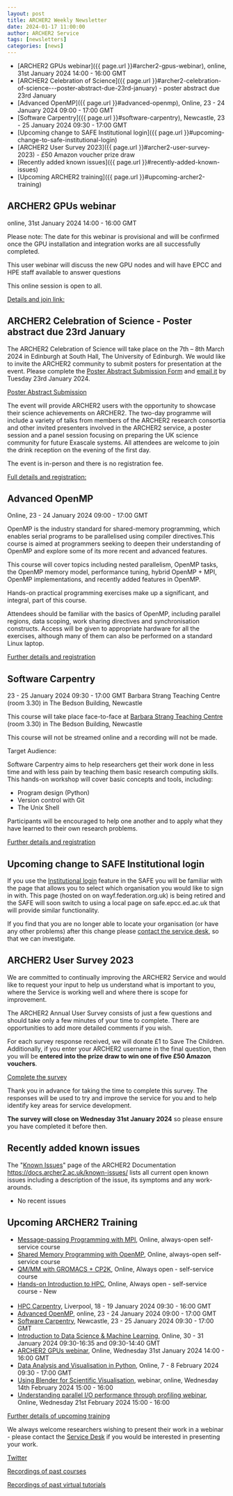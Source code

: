 ```yaml
---
layout: post
title: ARCHER2 Weekly Newsletter
date: 2024-01-17 11:00:00
author: ARCHER2 Service
tags: [newsletters] 
categories: [news]
---
```


- [ARCHER2 GPUs webinar]({{ page.url }}#archer2-gpus-webinar), online, 31st January 2024 14:00 - 16:00 GMT
- [ARCHER2 Celebration of Science]({{ page.url }}#archer2-celebration-of-science---poster-abstract-due-23rd-january) - poster abstract due 23rd January
- [Advanced OpenMP]({{ page.url }}#advanced-openmp), Online, 23 - 24 January 2024 09:00 - 17:00 GMT
- [Software Carpentry]({{ page.url }}#software-carpentry), Newcastle, 23 - 25 January 2024 09:30 - 17:00 GMT
- [Upcoming change to SAFE Institutional login]({{ page.url }}#upcoming-change-to-safe-institutional-login)
- [ARCHER2 User Survey 2023]({{ page.url }}#archer2-user-survey-2023) - £50 Amazon voucher prize draw 
- [Recently added known issues]({{ page.url }}#recently-added-known-issues)
- [Upcoming ARCHER2 training]({{ page.url }}#upcoming-archer2-training)

<!--more-->

## ARCHER2 GPUs webinar

online, 31st January 2024 14:00 - 16:00 GMT

Please note: The date for this webinar is provisional and will be confirmed once the GPU installation and integration works are all successfully completed.

This user webinar will discuss the new GPU nodes and will have EPCC and HPE staff available to answer questions

This online session is open to all.

[Details and join link:]( https://www.archer2.ac.uk/training/courses/240131-archer2-gpus-vt/)


## ARCHER2 Celebration of Science - Poster abstract due 23rd January

 
The ARCHER2 Celebration of Science will take place on the 7th – 8th March 2024 in Edinburgh at South Hall, The University of Edinburgh. We would like to invite the ARCHER2 community to submit posters for presentation at the event. Please complete the [Poster Abstract Submission Form](https://www.archer2.ac.uk/community/events/ARCHER2_Celebration_of_Science_Poster_Abstract_Submission_Form.docx) and [email it](mailto:events@archer2.ac.uk) by Tuesday 23rd January 2024.
 
[Poster Abstract Submission](https://www.archer2.ac.uk/community/events/celebration-of-science-2024#call-for-posters)
 
The event will provide ARCHER2 users with the opportunity to showcase their science achievements on ARCHER2. The two-day programme will include a variety of talks from members of the ARCHER2 research consortia and other invited presenters involved in the ARCHER2 service, a poster session and a panel session focusing on preparing the UK science community for future Exascale systems. All attendees are welcome to join the drink reception on the evening of the first day.
 
The event is in-person and there is no registration fee.
 
[Full details and registration:]( https://www.archer2.ac.uk/community/events/celebration-of-science-2024)


## Advanced OpenMP

Online, 23 - 24 January 2024 09:00 - 17:00 GMT

OpenMP is the industry standard for shared-memory programming, which enables serial programs to be parallelised using compiler directives.This course is aimed at programmers seeking to deepen their understanding of OpenMP and explore some of its more recent and advanced features.

This course will cover topics including nested parallelism, OpenMP tasks, the OpenMP memory model, performance tuning, hybrid OpenMP + MPI, OpenMP implementations, and recently added features in OpenMP.

Hands-on practical programming exercises make up a significant, and integral, part of this course.

Attendees should be familiar with the basics of OpenMP, including parallel regions, data scoping, work sharing directives and synchronisation constructs. Access will be given to appropriate hardware for all the exercises, although many of them can also be performed on a standard Linux laptop.

[Further details and registration](https://www.archer2.ac.uk/training/#upcoming-training)


## Software Carpentry

23 - 25 January 2024 09:30 - 17:00 GMT
Barbara Strang Teaching Centre (room 3.30) in The Bedson Building, Newcastle

This course will take place face-to-face at [Barbara Strang Teaching Centre](https://www.archer2.ac.uk/training/locations/newcastle) (room 3.30) in The Bedson Building, Newcastle

This course will not be streamed online and a recording will not be made.

Target Audience:

Software Carpentry aims to help researchers get their work done in less time and with less pain by teaching them basic research computing skills. This hands-on workshop will cover basic concepts and tools, including:

 -   Program design (Python)
 -   Version control with Git
 -   The Unix Shell

Participants will be encouraged to help one another and to apply what they have learned to their own research problems.

[Further details and registration](https://www.archer2.ac.uk/training/#upcoming-training)


## Upcoming change to SAFE Institutional login

If you use the [Institutional login](https://epcced.github.io/safe-docs/safe-for-users/#how-to-use-institutional-login) feature in the SAFE you will be familiar with the page that allows you to select which organisation you would like to sign in with. This page (hosted on on wayf.federation.org.uk) is being retired and the SAFE will soon switch to using a local page on safe.epcc.ed.ac.uk that will provide similar functionality. 

If you find that you are no longer able to locate your organisation (or have any other problems) after this change please [contact the service desk](mailto:support@archer2.ac.uk), so that we can investigate.


## ARCHER2 User Survey 2023

We are committed to continually improving the ARCHER2 Service and would like to request your input to help us understand what is important to you, where the Service is working well and where there is scope for improvement.

The ARCHER2 Annual User Survey consists of just a few questions and should take only a few minutes of your time to complete. There are opportunities to add more detailed comments if you wish.

For each survey response received, we will donate £1 to Save The Children.<br/>
Additionally, if you enter your ARCHER2 username in the final question, then you will be **entered into the prize draw to win one of five £50 Amazon vouchers**.

[Complete the survey](https://bit.ly/ARCHER2-User-Survey-2023)

Thank you in advance for taking the time to complete this survey. The responses will be used to try and improve the service for you and to help identify key areas for service development.

**The survey will close on Wednesday 31st January 2024** so please ensure you have completed it before then.


## Recently added known issues
 
The "[Known Issues](https://docs.archer2.ac.uk/known-issues/)" page of the ARCHER2 Documentation
<https://docs.archer2.ac.uk/known-issues/>
lists all current open known issues including a description of the issue, its symptoms and any work-arounds.

- No recent issues


## Upcoming ARCHER2 Training

- [Message-passing Programming with MPI](https://www.archer2.ac.uk/training/courses/210000-mpi-self-service/), Online, always-open self-service course
- [Shared Memory Programming with OpenMP](https://www.archer2.ac.uk/training/courses/210000-openmp-self-service/), Online, always-open self-service course
- [QM/MM with GROMACS + CP2K](https://www.archer2.ac.uk/training/courses/220000-gromacs-self-service/), Online, Always open - self-service course
- [Hands-on Introduction to HPC](https://www.archer2.ac.uk/training/courses/240000-intro-hpc-self-service/), Online, Always open - self-service course   - New <br><br>
- [HPC Carpentry](https://www.archer2.ac.uk/training/courses/240118-hpc-carpentry/), Liverpool, 18 - 19 January 2024 09:30 - 16:00 GMT 
- [Advanced OpenMP](https://www.archer2.ac.uk/training/courses/240123-advanced-openmp/), online, 23 - 24 January 2024 09:00 - 17:00 GMT
- [Software Carpentry](https://www.archer2.ac.uk/training/courses/240123-software-carpentry/), Newcastle, 23 - 25 January 2024 09:30 - 17:00 GMT
- [Introduction to Data Science & Machine Learning](https://www.archer2.ac.uk/training/courses/240130-data-science-ml/), Online, 30 - 31 January 2024 09:30-16:35 and 09:30-14:40 GMT 
- [ARCHER2 GPUs webinar](https://www.archer2.ac.uk/training/courses/240131-archer2-gpus-vt/), Online, Wednesday 31st January 2024 14:00 - 16:00 GMT
- [Data Analysis and Visualisation in Python](https://www.archer2.ac.uk/training/courses/240207-data-analysis-visualisation-python/), Online, 7 - 8 February 2024 09:30 - 17:00 GMT
- [Using Blender for Scientific Visualisation](https://www.archer2.ac.uk/training/courses/240214-visualisation-vt/), webinar, online, Wednesday 14th February 2024 15:00 - 16:00
- [Understanding parallel I/O performance through profiling webinar](https://www.archer2.ac.uk/training/courses/240221-io-vt/), Online, Wednesday 21st February 2024 15:00 - 16:00 

[Further details of upcoming training](https://www.archer2.ac.uk/training/#upcoming-training)

We always welcome researchers wishing to present their work in a webinar - please contact the [Service Desk](https://www.archer2.ac.uk/support-access/servicedesk.html) if you would be interested in presenting your work.

[Twitter](https://twitter.com/ARCHER2_HPC)

[Recordings of past courses](https://www.archer2.ac.uk/training/materials/)

[Recordings of past virtual tutorials](https://www.archer2.ac.uk/training/materials/webinars)

